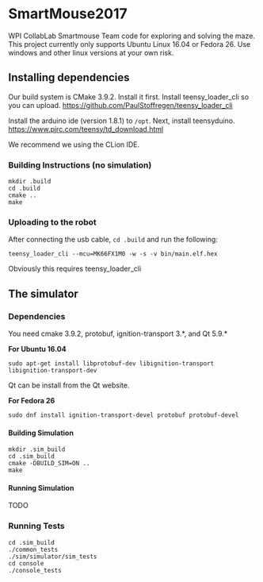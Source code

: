 # SmartMouse2017


WPI CollabLab Smartmouse Team code for exploring and solving the maze.
This project currently only supports Ubuntu Linux 16.04 or Fedora 26. Use windows and other linux versions at your own risk.


## Installing dependencies

Our build system is CMake 3.9.2. Install it first. Install teensy_loader_cli so you can upload. https://github.com/PaulStoffregen/teensy_loader_cli

Install the arduino ide (version 1.8.1) to `/opt`.  Next, install teensyduino.
https://www.pjrc.com/teensy/td_download.html

We recommend we using the CLion IDE.

### Building Instructions (no simulation)

    mkdir .build
    cd .build
    cmake ..
    make

### Uploading to the robot

After connecting the usb cable, `cd .build` and run the following:

    teensy_loader_cli --mcu=MK66FX1M0 -w -s -v bin/main.elf.hex

Obviously this requires teensy_loader_cli


## The simulator

### Dependencies

You need cmake 3.9.2, protobuf, ignition-transport 3.\*, and Qt 5.9.\*

**For Ubuntu 16.04**

    sudo apt-get install libprotobuf-dev libignition-transport libignition-transport-dev

Qt can be install from the Qt website.

**For Fedora 26**

    sudo dnf install ignition-transport-devel protobuf protobuf-devel

#### Building Simulation

    mkdir .sim_build
    cd .sim_build
    cmake -DBUILD_SIM=ON ..
    make

#### Running Simulation

TODO

### Running Tests

    cd .sim_build
    ./common_tests
    ./sim/simulator/sim_tests
    cd console
    ./console_tests
